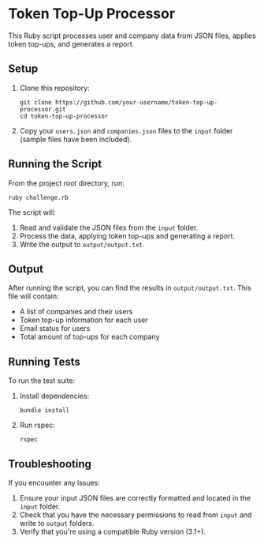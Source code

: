 # Token Top-Up Processor

This Ruby script processes user and company data from JSON files, applies token top-ups, and generates a report.

## Setup

1. Clone this repository:
   ```
   git clone https://github.com/your-username/token-top-up-processor.git
   cd token-top-up-processor
   ```

2. Copy your `users.json` and `companies.json` files to the `input` folder (sample files have been included).

## Running the Script

From the project root directory, run:

```
ruby challenge.rb
```

The script will:
1. Read and validate the JSON files from the `input` folder.
2. Process the data, applying token top-ups and generating a report.
3. Write the output to `output/output.txt`.

## Output

After running the script, you can find the results in `output/output.txt`. This file will contain:
- A list of companies and their users
- Token top-up information for each user
- Email status for users
- Total amount of top-ups for each company

## Running Tests

To run the test suite:

1. Install dependencies:
   ```
   bundle install
   ```

2. Run rspec:
   ```
   rspec
   ```

## Troubleshooting

If you encounter any issues:
1. Ensure your input JSON files are correctly formatted and located in the `input` folder.
2. Check that you have the necessary permissions to read from `input` and write to `output` folders.
3. Verify that you're using a compatible Ruby version (3.1+).
